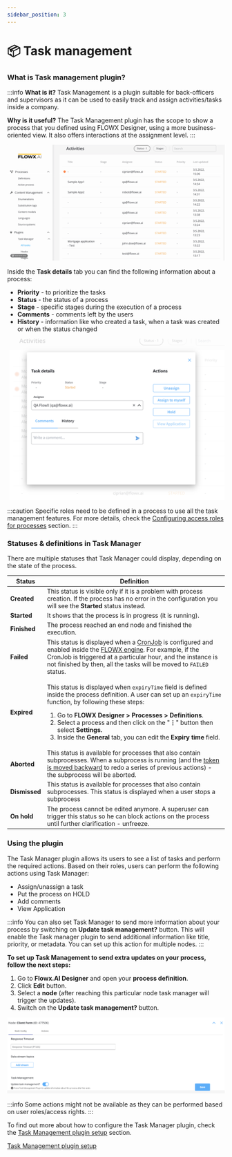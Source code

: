 ```yaml
---
sidebar_position: 3
---
```


# 📦 Task management

### **What is Task management plugin?**

:::info
**What is it?** Task Management is a plugin suitable for back-officers and supervisors as it can be used to easily track and assign activities/tasks inside a company.

**Why is it useful?** The Task Management plugin has the scope to show a process that you defined using FLOWX Designer, using a more business-oriented view. It also offers interactions at the assignment level.
:::

![Task Manager](../../../img/task_management_overview.gif)

Inside the **Task details** tab you can find the following information about a process:

* **Priority** - to prioritize the tasks
* **Status** - the status of a process
* **Stage** - specific stages during the execution of a process
* **Comments** - comments left by the users
* **History** - information like who created a task, when a task was created or when the status changed

![Task details](../../../img/task_mngmnt_task_details.png)

:::caution
Specific roles need to be defined in a process to use all the task management features. For more details, check the [Configuring access roles for processes](../../../../platform-setup-guides/flowx-engine-setup-guide/configuring-access-roles-for-processes.md) section.
:::

### Statuses & definitions in Task Manager

There are multiple statuses that Task Manager could display, depending on the state of the process.

| Status        | Definition                                                                                                                                                                                                                                                                                                                                                                                                                                                                                                                |
| ------------- | ------------------------------------------------------------------------------------------------------------------------------------------------------------------------------------------------------------------------------------------------------------------------------------------------------------------------------------------------------------------------------------------------------------------------------------------------------------------------------------------------------------------------- |
| **Created**   | This status is visible only if it is a problem with process creation. If the process has no error in the configuration you will see the **Started** status instead.                                                                                                                                                                                                                                                                                                                                                       |
| **Started**   | It shows that the process is in progress (it is running).                                                                                                                                                                                                                                                                                                                                                                                                                                                                 |
| **Finished**  | The process reached an end node and finished the execution.                                                                                                                                                                                                                                                                                                                                                                                                                                                               |
| **Failed**    | This status is displayed when a [CronJob](https://kubernetes.io/docs/concepts/workloads/controllers/cron-jobs/) is configured and enabled inside the [FLOWX engine](../../../core-components/flowx-engine/). For example, if the CronJob is triggered at a particular hour, and the instance is not finished by then, all the tasks will be moved to `FAILED` status.                                                                                                                                                     |
| **Expired**   | <p>This status is displayed when <code>expiryTime</code> field is defined inside the process definition. A user can set up an <code>expiryTime</code> function, by following these steps:</p><ol><li>Go to <strong>FLOWX Designer > Processes > Definitions</strong>.</li><li>Select a process and then click on the "<strong>⋮</strong>" <strong></strong> button then select <strong>Settings.</strong></li><li>Inside the <strong>General</strong> tab, you can edit the <strong>Expiry time</strong> field.</li></ol> |
| **Aborted**   | This status is available for processes that also contain subprocesses. When a subprocess is running (and the [token is moved backward](https://docs.flowx.ai/flowx-designer/managing-a-process-flow/moving-a-token-backwards-in-a-process) to redo a series of previous actions) - the subprocess will be aborted.                                                                                                                                                                                                        |
| **Dismissed** | This status is available for processes that also contain subprocesses. This status is displayed when a user stops a subprocess                                                                                                                                                                                                                                                                                                                                                                                            |
| **On hold**   | The process cannot be edited anymore. A superuser can trigger this status so he can block actions on the process until further clarification - unfreeze.                                                                                                                                                                                                                                                                                                                                                                  |

### Using the plugin

The Task Manager plugin allows its users to see a list of tasks and perform the required actions. Based on their roles, users can perform the following actions using Task Manager:

* Assign/unassign a task
* Put the process on HOLD
* Add comments
* View Application

:::info
You can also set Task Manager to send more information about your process by switching on **Update task management?** button. This will enable the Task manager plugin to send additional information like title, priority, or metadata. You can set up this action for multiple nodes.
:::

**To set up Task Management to send extra updates on your process, follow the next steps:**

1. Go to **Flowx.AI Designer** and open your **process definition**.
2. Click **Edit** button.
3. Select a **node** (after reaching this particular node task manager will trigger the updates).
4. Switch on the **Update task management?** button.

![Update task management](../../../img/task_mngmnt_response.png)

:::info
Some actions might not be available as they can be performed based on user roles/access rights.
:::

To find out more about how to configure the Task Manager plugin, check the [Task Management plugin setup](../../plugins-setup-guide/task-management-plugin-setup/) section.

[Task Management plugin setup](../../plugins-setup-guide/task-management-plugin-setup/)
